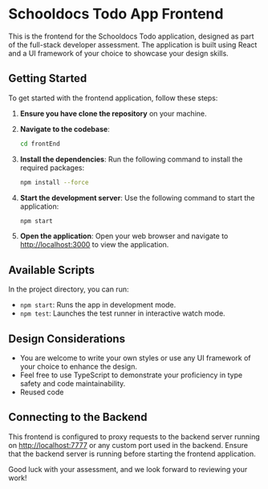 # Schooldocs Todo App Frontend

This is the frontend for the Schooldocs Todo application, designed as part of the full-stack developer assessment. The application is built using React and a UI framework of your choice to showcase your design skills.

## Getting Started

To get started with the frontend application, follow these steps:

1. **Ensure you have clone the repository** on your machine.

2. **Navigate to the codebase**:

   ```bash
   cd frontEnd
   ```

3. **Install the dependencies**:
   Run the following command to install the required packages:

   ```bash
   npm install --force
   ```

4. **Start the development server**:
   Use the following command to start the application:

   ```bash
   npm start
   ```

5. **Open the application**:
   Open your web browser and navigate to [http://localhost:3000](http://localhost:3000) to view the application.

## Available Scripts

In the project directory, you can run:

- `npm start`: Runs the app in development mode.
- `npm test`: Launches the test runner in interactive watch mode.

## Design Considerations

- You are welcome to write your own styles or use any UI framework of your choice to enhance the design.
- Feel free to use TypeScript to demonstrate your proficiency in type safety and code maintainability.
- Reused code

## Connecting to the Backend
This frontend is configured to proxy requests to the backend server running on [http://localhost:7777](http://localhost:7777) or any custom port used in the backend. Ensure that the backend server is running before starting the frontend application.

Good luck with your assessment, and we look forward to reviewing your work!
